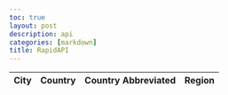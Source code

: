 ```yaml
---
toc: true
layout: post
description: api
categories: [markdown]
title: RapidAPI
---
```


<table>
  <thead>
  <tr>
    <th>City</th>
    <th>Country</th>
    <th>Country Abbreviated</th>
    <th>Region</th>
  </tr>
  </thead>
  <tbody id="result">
    <!-- generated rows -->
  </tbody>
</table>

<!-- Script is layed out in a sequence (no function) and will execute when page is loaded -->
<script>
  // prepare HTML result container for new output
  const resultContainer = document.getElementById("result");

  // prepare fetch options
  const url = "https://wft-geo-db.p.rapidapi.com/v1/geo/adminDivisions";

  const options = {
	method: 'GET',
	headers: {
		'X-RapidAPI-Key': '9d1b75d842msh20486d8bf8d5c19p1904abjsneb2943a9124c',
		'X-RapidAPI-Host': 'wft-geo-db.p.rapidapi.com'
	}
  };

  // fetch the API
  fetch(url, options)
    // response is a RESTful "promise" on any successful fetch
    .then(response => {
      // check for response errors
      if (response.status !== 200) {
          const errorMsg = 'Database response error: ' + response.status;
          console.log(errorMsg);
          const tr = document.createElement("tr");
          const td = document.createElement("td");
          td.innerHTML = errorMsg;
          tr.appendChild(td);
          resultContainer.appendChild(tr);
          return;
      }
      // valid response will have json data
      response.json().then(data => {
          console.log(data);

          // Country data
          for (const row of data.data) {
            console.log(row);

            // tr for each row
            const tr = document.createElement("tr");
            // td for each column
            const city = document.createElement("td");
            const country = document.createElement("td");
            const abbre = document.createElement("td");
            const region = document.createElement("td");

            // data is specific to the API
            city.innerHTML = row.name;
            country.innerHTML = row.country; 
            abbre.innerHTML = row.countryCode; 
            region.innerHTML = row.region; 

            // this build td's into tr
            tr.appendChild(city);
            tr.appendChild(country);
            tr.appendChild(abbre);
            tr.appendChild(region);

            // add HTML to container
            resultContainer.appendChild(tr);
          }
      })
  })
  // catch fetch errors (ie ACCESS to server blocked)
  .catch(err => {
    console.error(err);
    const tr = document.createElement("tr");
    const td = document.createElement("td");
    td.innerHTML = err;
    tr.appendChild(td);
    resultContainer.appendChild(tr);
  });
</script>